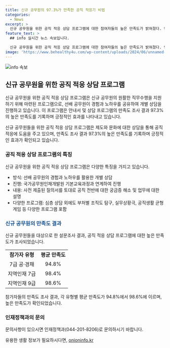 ```yaml
---
title: 신규 공무원의 97.3%가 만족한 공직 적응기 비법
categories:
  - News
excerpt: >
  신규 공무원을 위한 공직 적응 상담 프로그램에 대한 참여자들의 높은 만족도가 밝혀졌다. 인사혁신처에 따르면, 선배 공무원과의 멘토링을 통해 진행된 이 프로그램은 97.3%의 높은 만족도를 기록하였으며, 참가자들은 공직 인사와 복지제도를 이해하는 데 도움이 되었다고 언급했다. 또한, 이 프로그램은 신규 공무원들의 역량을 향상시키고, 후배 공무원에게도 추천하고 싶다는 찬사를 받았다. 이러한 프로그램을 통해 신규 공무원들은 공직에 대한 궁금증을 해소하고 업무에 대한 이해를 높일 뿐만 아니라, 다양한 프로그램을 통해 실질적인 도움을 받을 수 있었다.
feature_text: >
  ## info 실시간 뉴스 속보입니다.

  신규 공무원을 위한 공직 적응 상담 프로그램에 대한 참여자들의 높은 만족도가 밝혀졌다. 인사혁신처에 따르면, 선배 공무원과의 멘토링을 통해 진행된 이 프로그램은 97.3%의 높은 만족도를 기록하였으며, 참가자들은 공직 인사와 복지제도를 이해하는 데 도움이 되었다고 언급했다. 또한, 이 프로그램은 신규 공무원들의 역량을 향상시키고, 후배 공무원에게도 추천하고 싶다는 찬사를 받았다. 이러한 프로그램을 통해 신규 공무원들은 공직에 대한 궁금증을 해소하고 업무에 대한 이해를 높일 뿐만 아니라, 다양한 프로그램을 통해 실질적인 도움을 받을 수 있었다.
image: 'https://www.behealthy4u.com/wp-content/uploads/2024/06/unnamed-file.png'
---
```


<p><img src="https://www.behealthy4u.com/wp-content/uploads/2024/06/unnamed-file.png" alt="info 속보" /></p>

<h2 data-ke-size="size26">신규 공무원을 위한 공직 적응 상담 프로그램</h2>

<p>신규 공무원을 위한 공직 적응 상담 프로그램은 신규 공무원의 원활한 직무수행을 지원하기 위해 마련된 프로그램으로, 선배 공무원이 경험과 노하우를 공유하여 개별 상담을 진행하고 있습니다. 이 프로그램은 안내서 및 상담 프로그램의 만족도 조사 결과 97.3%의 높은 만족도를 기록하며 긍정적인 효과를 나타내고 있습니다.</p>

<p data-ke-size="size16">신규 공무원들을 위한 공직 적응 상담 프로그램은 제도와 문화에 대한 상담을 통해 공직 적응에 도움을 주고 있으며, 만족도 조사 결과 97.3%의 높은 만족도를 기록하며 긍정적인 효과가 확인되고 있습니다.</p>

<h3>공직 적응 상담 프로그램의 특징</h3>

<p>신규 공무원을 위한 공직 적응 상담 프로그램은 다양한 특징을 가지고 있습니다.</p>

<ul>
  <li>방식: 선배 공무원의 경험과 노하우를 활용한 개별 상담</li>
  <li>진행: 국가공무원인재개발원 기본교육과정과 연계하여 진행</li>
  <li>내용: 사전 제출된 질의서를 토대로 공직 전반에 대한 궁금증 해소 및 업무에 대한 설명</li>
  <li>다양한 프로그램: 심층 상담 외에도 부처별 조직도 탐구, 실무상황극, 공직생활 균형 게임 등 다양한 프로그램 포함</li>
</ul>

<h3><span style="color: #1a5490;">신규 공무원의 만족도 결과</span></h3>

<p>신규 공무원들을 대상으로 한 설문조사 결과, 공직 적응 상담 프로그램에 대한 높은 만족도가 조사되었습니다.</p>

<table>
    <tr>
        <td style="text-align: center; height: 17px;"><b>참가자 유형</b></td>
        <td style="text-align: center; height: 17px;"><b>평균 만족도</b></td>
    </tr>
    <tr>
        <td style="text-align: center; height: 17px;">7급 공·경채</td>
        <td style="text-align: center; height: 17px;">94.8%</td>
    </tr>
    <tr>
        <td style="text-align: center; height: 17px;">지역인재 7급</td>
        <td style="text-align: center; height: 17px;">98.4%</td>
    </tr>
    <tr>
        <td style="text-align: center; height: 17px;">지역인재 9급</td>
        <td style="text-align: center; height: 17px;">98.6%</td>
    </tr>
</table>

<p data-ke-size="size16">참가자들의 만족도 조사 결과, 각 유형별 평균 만족도가 94.8%에서 98.6%에 이르며, 높은 만족도가 확인되었습니다.</p>

<h3>인재정책과의 문의</h3>

<p>문의사항이 있으시면 인재정책과(044-201-8206)로 문의하시기 바랍니다.</p>
유용한 생활 정보가 필요하시다면, <a href="https://onioninfo.kr" rel="dofollow">onioninfo.kr</a>


